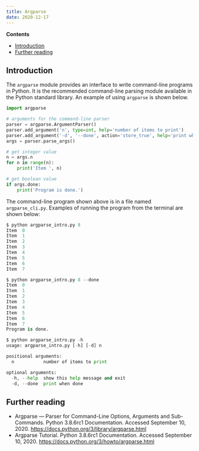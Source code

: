 ```yaml
---
title: Argparse
date: 2020-12-17
---
```


**Contents**

- [Introduction](#introduction)
- [Further reading](#further-reading)

## Introduction

The `argparse` module provides an interface to write command-line programs in Python. It is the recommended command-line parsing module available in the Python standard library. An example of using `argparse` is shown below.

```python
import argparse

# arguments for the command-line parser
parser = argparse.ArgumentParser()
parser.add_argument('n', type=int, help='number of items to print')
parser.add_argument('-d', '--done', action='store_true', help='print when done')
args = parser.parse_args()

# get integer value
n = args.n
for n in range(n):
    print('Item ', n)

# get boolean value
if args.done:
    print('Program is done.')
```

The command-line program shown above is in a file named `argparse_cli.py`. Examples of running the program from the terminal are shown below:

```python
$ python argparse_intro.py 8
Item  0
Item  1
Item  2
Item  3
Item  4
Item  5
Item  6
Item  7

$ python argparse_intro.py 8 --done
Item  0
Item  1
Item  2
Item  3
Item  4
Item  5
Item  6
Item  7
Program is done.

$ python argparse_intro.py -h
usage: argparse_intro.py [-h] [-d] n

positional arguments:
  n           number of items to print

optional arguments:
  -h, --help  show this help message and exit
  -d, --done  print when done
```

## Further reading

- Argparse — Parser for Command-Line Options, Arguments and Sub-Commands. Python 3.8.6rc1 Documentation. Accessed September 10, 2020. <https://docs.python.org/3/library/argparse.html>
- Argparse Tutorial. Python 3.8.6rc1 Documentation. Accessed September 10, 2020. <https://docs.python.org/3/howto/argparse.html>

